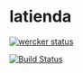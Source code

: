 # latienda

[![wercker status](https://app.wercker.com/status/69c796126af0df48cd659686c54542ea/s/master "wercker status")](https://app.wercker.com/project/byKey/69c796126af0df48cd659686c54542ea)


[![Build Status](https://xiillii.visualstudio.com/_apis/public/build/definitions/a26d312b-b6b0-4548-9831-05dc7183a269/6/badge)](https://xiillii.visualstudio.com/LaTiendaApiFromGitHub/_build/index?definitionId=6)
